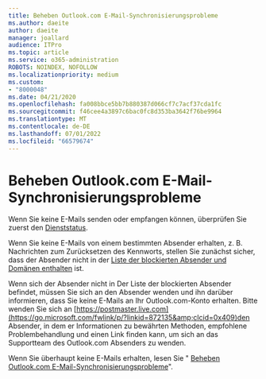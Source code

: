 ```yaml
---
title: Beheben Outlook.com E-Mail-Synchronisierungsprobleme
ms.author: daeite
author: daeite
manager: joallard
audience: ITPro
ms.topic: article
ms.service: o365-administration
ROBOTS: NOINDEX, NOFOLLOW
ms.localizationpriority: medium
ms.custom:
- "8000048"
ms.date: 04/21/2020
ms.openlocfilehash: fa008bbce5bb7b880387d066cf7c7acf37cda1fc
ms.sourcegitcommit: f46cee4a3897c6bac0fc8d353ba3642f76be9964
ms.translationtype: MT
ms.contentlocale: de-DE
ms.lasthandoff: 07/01/2022
ms.locfileid: "66579674"
---
```

# <a name="fix-outlookcom-email-sync-issues"></a>Beheben Outlook.com E-Mail-Synchronisierungsprobleme

Wenn Sie keine E-Mails senden oder empfangen können, überprüfen Sie zuerst den [Dienststatus](https://go.microsoft.com/fwlink/p/?linkid=837482&amp;clcid=0x409).
  
Wenn Sie keine E-Mails von einem bestimmten Absender erhalten, z. B. Nachrichten zum Zurücksetzen des Kennworts, stellen Sie zunächst sicher, dass der Absender nicht in der [Liste der blockierten Absender und Domänen enthalten](https://outlook.live.com/mail/options/mail/junkEmail/blockedSendersAndDomains) ist.
  
Wenn sich der Absender nicht in Der Liste der blockierten Absender befindet, müssen Sie sich an den Absender wenden und ihn darüber informieren, dass Sie keine E-Mails an Ihr Outlook.com-Konto erhalten. Bitte wenden Sie sich an [https://postmaster.live.com](https://go.microsoft.com/fwlink/p/?linkid=872135&amp;clcid=0x409)den Absender, in dem er Informationen zu bewährten Methoden, empfohlene Problembehandlung und einen Link finden kann, um sich an das Supportteam des Outlook.com Absenders zu wenden.
  
Wenn Sie überhaupt keine E-Mails erhalten, lesen Sie " [Beheben Outlook.com E-Mail-Synchronisierungsprobleme](https://support.microsoft.com/office/fix-outlook-com-email-sync-issues-d39e3341-8d79-4bf1-b3c7-ded602233642)".
